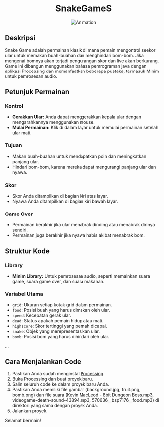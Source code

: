 <div align="center">
  <h1>SnakeGameS</h1>
  <img src="https://github.com/ahmadzainulmufid/SnakeGames/assets/116527439/5efd922b-dbea-48df-9e0b-e91a9b01c525" alt="Animation">
</div>

## Deskripsi
Snake Game adalah permainan klasik di mana pemain mengontrol seekor ular untuk memakan buah-buahan dan menghindari bom-bom. Jika mengenai bomnya akan terjadi pengurangan skor dan live akan berkurang. Game ini dibangun menggunakan bahasa pemrograman java dengan aplikasi Processing dan memanfaatkan beberapa pustaka, termasuk Minim untuk pemrosesan audio.

## Petunjuk Permainan

### Kontrol
- **Gerakkan Ular:** Anda dapat menggerakkan kepala ular dengan mengarahkannya menggunakan mouse.
- **Mulai Permainan:** Klik di dalam layar untuk memulai permainan setelah ular mati.
  
### Tujuan
- Makan buah-buahan untuk mendapatkan poin dan meningkatkan panjang ular.
- Hindari bom-bom, karena mereka dapat mengurangi panjang ular dan nyawa.

### Skor
- Skor Anda ditampilkan di bagian kiri atas layar.
- Nyawa Anda ditampilkan di bagian kiri bawah layar.

### Game Over
- Permainan berakhir jika ular menabrak dinding atau menabrak dirinya sendiri.
- Permainan juga berakhir jika nyawa habis akibat menabrak bom.

## Struktur Kode

### Library
- **Minim Library:** Untuk pemrosesan audio, seperti memainkan suara game, suara game over, dan suara makanan.
  
### Variabel Utama
- `grid`: Ukuran setiap kotak grid dalam permainan.
- `food`: Posisi buah yang harus dimakan oleh ular.
- `speed`: Kecepatan gerak ular.
- `dead`: Status apakah pemain hidup atau mati.
- `highscore`: Skor tertinggi yang pernah dicapai.
- `snake`: Objek yang merepresentasikan ular.
- `bomb`: Posisi bom yang harus dihindari oleh ular.

...

## Cara Menjalankan Code
1. Pastikan Anda sudah menginstal [Processing](https://processing.org/).
2. Buka Processing dan buat proyek baru.
3. Salin seluruh code ke dalam proyek baru Anda.
4. Pastikan Anda memiliki file gambar (background.jpg, fruit.png, bomb.png) dan file suara (Kevin MacLeod - 8bit Dungeon Boss.mp3, videogame-death-sound-43894.mp3, 570636__bsp7176__food.mp3) di direktori yang sama dengan proyek Anda.
5. Jalankan proyek.

Selamat bermain!
